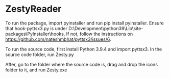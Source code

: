 # ZestyReader

To run the package, import pyinstaller and run pip install pyinstaller. Ensure that hook-pyttsx3.py is under D:\Development\python39\Lib\site-packages\PyInstaller\hooks. If not, follow the instructions on https://github.com/nateshmbhat/pyttsx3/issues/6. 

To run the source code, first install Python 3.9.4 and import pyttsx3. In the source code folder, run Zesty.py

After, go to the folder where the source code is, drag and drop the icons folder to it, and run Zesty.exe
